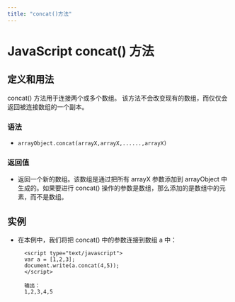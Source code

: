 ```yaml
---
title: "concat()方法"
---
```


# JavaScript concat() 方法
## 定义和用法
 concat() 方法用于连接两个或多个数组。
 该方法不会改变现有的数组，而仅仅会返回被连接数组的一个副本。
### 语法
- `arrayObject.concat(arrayX,arrayX,......,arrayX)`
### 返回值
- 返回一个新的数组。该数组是通过把所有 arrayX 参数添加到 arrayObject 中生成的。如果要进行 concat() 操作的参数是数组，那么添加的是数组中的元素，而不是数组。

## 实例
- 在本例中，我们将把 concat() 中的参数连接到数组 a 中：

        <script type="text/javascript">
        var a = [1,2,3];
        document.write(a.concat(4,5));
        </script>

        输出：
        1,2,3,4,5
